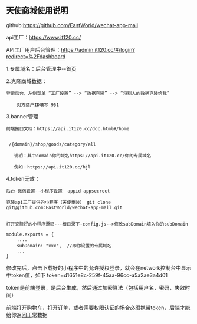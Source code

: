 ## 天使商城使用说明

  github:https://github.com/EastWorld/wechat-app-mall

  api工厂：https://www.it120.cc/

  API工厂用户后台管理：https://admin.it120.cc/#/login?redirect=%2Fdashboard

1.专属域名：后台管理中--首页

 2.克隆商城数据：
 
    登录后台，左侧菜单 “工厂设置” --> “数据克隆” --> “将别人的数据克隆给我”

        对方商户ID填写 951

 3.banner管理


    前端接口文档：https://api.it120.cc/doc.html#/home

 
     /{domain}/shop/goods/category/all

       说明：其中domain你的域名https://api.it120.cc/你的专属域名

       例如：https://api.it120.cc/hjl


 4.token无效：

    后台-微信设置--小程序设置  appid appsecrect

    克隆api工厂提供的小程序（天使童装） git clone git@github.com:EastWorld/wechat-app-mall.git


    打开克隆好的小程序源码---根目录下-config.js-->修改subDomain填入你的subDomain

    module.exports = {
        ....
        subDomain: "xxx",  //即你设置的专属域名
        ...
    }


   修改完后，点击下载好的小程序中的允许授权登录，就会在network控制台中显示中token值，如下
      token=d1651e8c-259f-45aa-96cc-a5a2ae3a4d01  

  token是前端登录，是后台生成，然后通过加密算法（包括用户名，密码，失效时间）

  前端打开购物车，打开订单，或者需要权限认证的场合必须携带token，后端才能给你返回正常数据